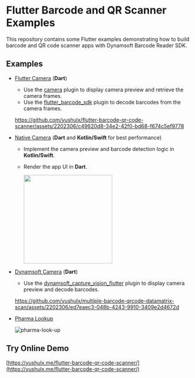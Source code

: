 # Flutter Barcode and QR Scanner Examples

This repository contains some Flutter examples demonstrating how to build barcode and QR code scanner apps with Dynamsoft Barcode Reader SDK.

## Examples
- [Flutter Camera](examples/flutter_camera) (**Dart**)
    - Use the [camera](https://pub.dev/packages/camera) plugin to display camera preview and retrieve the camera frames. 
    - Use the [flutter_barcode_sdk](https://pub.dev/packages/flutter_barcode_sdk) plugin to decode barcodes from the camera frames.
    
    https://github.com/yushulx/flutter-barcode-qr-code-scanner/assets/2202306/c49620d8-34e2-42f0-bd68-f674c5ef9778    

- [Native Camera](examples/native_camera) (**Dart** and **Kotlin/Swift** for best performance)
    - Implement the camera preview and barcode detection logic in **Kotlin/Swift**. 
    - Render the app UI in **Dart**.
 
        <img src="https://www.dynamsoft.com/codepool/img/2024/04/flutter-qr-code-scanner-android-camera.jpg" width="240">

- [Dynamsoft Camera](examples/dynamsoft_camera) (**Dart**)
    - Use the [dynamsoft_capture_vision_flutter](https://pub.dev/packages/dynamsoft_capture_vision_flutter) plugin to display camera preview and decode barcodes.
        
    https://github.com/yushulx/multiple-barcode-qrcode-datamatrix-scan/assets/2202306/ed7eaec3-048b-4243-9910-3409e2d4672d

- [Pharma Lookup](examples/pharma_lookup/)
    
    ![pharma-look-up](https://www.dynamsoft.com/codepool/img/2023/11/pharma-look-up.png)

## Try Online Demo
[https://yushulx.me/flutter-barcode-qr-code-scanner/](https://yushulx.me/flutter-barcode-qr-code-scanner/)
